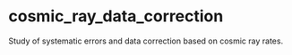 # cosmic_ray_data_correction
Study of systematic errors and data correction based on cosmic ray rates.
